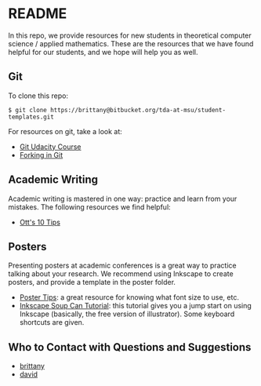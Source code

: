 # README #

In this repo, we provide resources for new students in theoretical computer
science / applied mathematics.  These are the resources that we have found
helpful for our students, and we hope will help you as well.

## Git ##

To clone this repo:
```
$ git clone https://brittany@bitbucket.org/tda-at-msu/student-templates.git
```

For resources on git, take a look at:

- [Git Udacity
  Course](https://www.udacity.com/course/how-to-use-git-and-github--ud775)
- [Forking in Git](https://help.github.com/articles/fork-a-repo/)

## Academic Writing ##

Academic writing is mastered in one way: practice and learn from your mistakes.  The following resources we find helpful:

- [Ott's 10 Tips](http://www.ms.uky.edu/~kott/proof_help.pdf)

## Posters ##

Presenting posters at academic conferences is a great way to practice talking
about your research.  We recommend using Inkscape to create posters, and provide
a template in the poster folder.

- [Poster Tips](https://www.makesigns.com/tutorials/poster-design-layout.aspx):
  a great resource for knowing what font size to use, etc.
- [Inkscape Soup Can Tutorial](http://tavmjong.free.fr/INKSCAPE/MANUAL/html/SoupCan.html): this tutorial gives you a jump start on using Inkscape (basically, the free version of illustrator).  Some keyboard shortcuts are given.

## Who to Contact with Questions and Suggestions ##

- [brittany](http://www.fasy.us)
- [david](http://www.millman.us)
